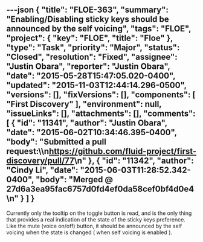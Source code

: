 ---json
{
  "title": "FLOE-363",
  "summary": "Enabling/Disabling sticky keys should be announced by the self voicing",
  "tags": "FLOE",
  "project": {
    "key": "FLOE",
    "title": "Floe"
  },
  "type": "Task",
  "priority": "Major",
  "status": "Closed",
  "resolution": "Fixed",
  "assignee": "Justin Obara",
  "reporter": "Justin Obara",
  "date": "2015-05-28T15:47:05.020-0400",
  "updated": "2015-11-03T12:44:14.296-0500",
  "versions": [],
  "fixVersions": [],
  "components": [
    "First Discovery"
  ],
  "environment": null,
  "issueLinks": [],
  "attachments": [],
  "comments": [
    {
      "id": "11341",
      "author": "Justin Obara",
      "date": "2015-06-02T10:34:46.395-0400",
      "body": "Submitted a pull request:\\\n<https://github.com/fluid-project/first-discovery/pull/77>\n"
    },
    {
      "id": "11342",
      "author": "Cindy Li",
      "date": "2015-06-03T11:28:52.342-0400",
      "body": "Merged @ 27d6a3ea95fac6757d0fd4ef0da58cef0bf4d0e4\n"
    }
  ]
}
---
Currently only the tooltip on the toggle button is read, and is the only thing that provides a real indication of the state of the sticky keys preference. Like the mute (voice on/off) button, it should be announced by the self voicing when the state is changed ( when self voicing is enabled ).

        